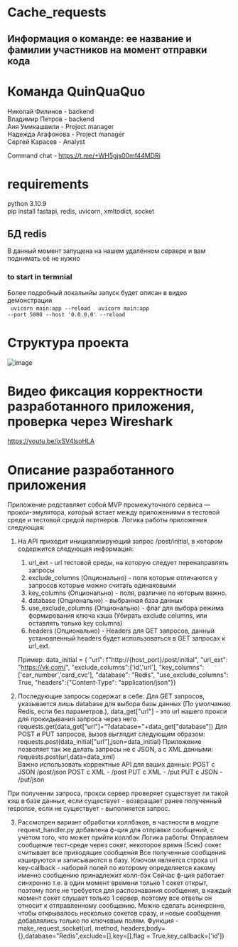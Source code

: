# Cache_requests
## Информация о команде: ее название и фамилии участников на момент отправки кода
# Команда QuinQuaQuo
Николай Филинов - backend <br>
Владимир Петров - backend <br>
Аня Умикашвили - Project manager <br>
Надежда Агафонова - Project manager <br>
Сергей Карасев - Analyst <br>

Command chat - https://t.me/+WH5gjs00mf44MDRi <br>

# requirements
python 3.10.9 <br>
pip install fastapi, redis, uvicorn, xmltodict, socket

## БД redis 
В данный момент запущена на нашем удалённом сервере и вам поднимать её не нужно

### to start in termnial
Более подробный локальнйы запуск будет описан в видео демонстрации <br>
<code> uvicorn main:app --reload </code>
<code> uvicorn main:app --port 5000 --host '0.0.0.0' --reload </code>

# Структура проекта
![image](https://github.com/Unleashed0000/Cache_requests/assets/31584866/4d6af356-65c1-4155-9ba6-67dc68297dfa)

# Видео фиксация корректности разработанного приложения, проверка через Wireshark
https://youtu.be/ixSV4lsoHLA
# Описание разработанного приложения
Приложение редставляет собой MVP промежуточного сервиса — прокси-эмулятора, который встает между приложениями в тестовой среде и тестовой средой партнеров.
Логика работы приложения следующая:
1. На API приходит инициализирующий запрос  /post/initial, в котором содержится следующая информация:
   1. url_ext - url тестовой среды, на которую следует перенаправлять запросы
   2. exclude_columns (Опционально) - поля которые отличаются у запросов которые можно считать одинаковыми
   3. key_columns (Опционально) - поля, различие по которым важно.
   4. database (Опционально) - выбранная база данных   
   5. use_exclude_columns (Опционально) - флаг для выбора режима формирования ключа кэша (Убирать exclude columns, или оставлять только key columns)
   6. headers (Опционально) - Headers для GET запросов, данный установленный headers будет использоваться в GET запросах к url_ext. 

   Пример:
   data_initial = {
    "url": f"http://{host_port}/post/initial",
    "url_ext": "https://vk.com/",
    "exclude_columns":['id','url'],
    "key_columns":['car_number','card_cvc'],
    "database": "Redis",
    "use_exclude_columns": True,
    "headers":{"Content-Type": "application/json"}}
   
3. Последующие запросы содержат в себе:
Для GET запросов, указывается лишь database для выбора базы данных (По умолчанию Redis, если без параметров.), data_get["url"] - это url нашего прокси для прокидывания запроса через него.
requests.get(data_get["url"]+"?database="+data_get["database"])
Для POST и PUT запросов, вызов выглядит следующим образом:
requests.post(data_initial["url"],json=data_initial)
Приложение позволяет так же делать запросы не с JSON, а с XML данными:
requests.post(url,data=data_xml)  
Важно использовать корректные API для ваших данных:
POST с JSON /post/json
POST с XML - /post
PUT с XML - /put
PUT с JSON - /put/json

При получении запроса, прокси сервер проверяет существует ли такой кэш в базе данных, если существует - возвращает ранее полученный response, если не существует - выполняется запрос.

3. Рассмотрен вариант обработки коллбэков, в частности в модуле request_handler.py добавлена ф-ция для отправки сообщений, с учетом того, что может прийти коллбэк
Логика работы:  Отправляем сообщение тест-среде через сокет, некоторое время (5сек) сокет считывает все приходящие сообщения 
Все полученные сообщения кэшируются и записываются в базу.  Ключом является строка url
key-callback - наборей полей по которому определяется какому именно сообщению принадлежит колл-бэк
Сейчас ф-ция работает синхронно т.е. в один момент времени только 1 сокет открыт, поэтому поле <id>
не требуется для распознавания сообщения, в каждый момент сокет слушает только 1 сервер, поэтому все ответы он относит к отправленному сообщению.
Можно сделать асинхронно, чтобы открывалось несколько сокетов сразу, и новые сообщения добавлялись только по ключевым полям.
Функция - make_request_socket(url, method, headers,body={},database="Redis",exclude=[],key=[],flag = True,key_callback=['id'])

